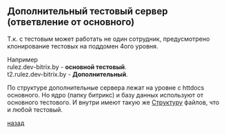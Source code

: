 ## Дополнительный тестовый сервер (ответвление от основного)

Т.к. с тестовым может работать не один сотрудник, предусмотрено клонирование тестовых на поддомен 4ого уровня.  

Например  
rulez.dev-bitrix.by - **основной тестовый**.  
t2.rulez.dev-bitrix.by - **Дополнительный**.

По структуре дополнительные сервера лежат на уровне с httdocs основного.
Но ядро (папку битрикс) и базу данных используют от основного тестового.
И внутри имеют такую же [Структуру](structure.md) файлов, что и любой тестовый.


[назад](/README.md)

